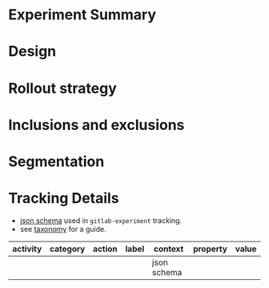 <!-- Title suggestion: Experiment: [description] -->

# Experiment Summary
<!-- Quick rundown of what is being done -->

# Design
<!-- This should include the contexts that determine the reproducibility (stickiness) of an experiment. This means that if you want the same behavior for a user, the context would be user, or if you want all users when viewing a specific project, the context would be the project being viewed, etc. -->

# Rollout strategy
<!-- This is currently called A/B test, which isn't accurate for multi-variants. Let's call this rollout strategy. It should outline the percentages for variants and if there's more than one step to this, each of those steps and the timing for those steps (e.g. 30 days after initial rollout). -->

# Inclusions and exclusions
<!-- These would be the rules for which given context (and are limited to context or resolvable at experiment time details) is included or excluded from the test. An example of this would be to only run an experiment on groups less than N number of days old. -->

# Segmentation 
<!-- Rules for always saying context with these criteria always get this variant. For instance, if you want to always give groups less than N number of days old the experiment experience, they are specified here. This is different from the exclusion rules above. -->

# Tracking Details

- [json schema](https://gitlab.com/gitlab-org/iglu/-/blob/master/public/schemas/com.gitlab/gitlab_experiment/jsonschema/0-3-0) used in `gitlab-experiment` tracking.
- see [taxonomy](https://docs.gitlab.com/ee/development/snowplow/index.html#structured-event-taxonomy) for a guide.

| activity | category | action | label | context | property | value |
| -------- | -------- | ------ | ----- | ------- | -------- | ----- |
|  |  |  |  | json schema |  |  |
